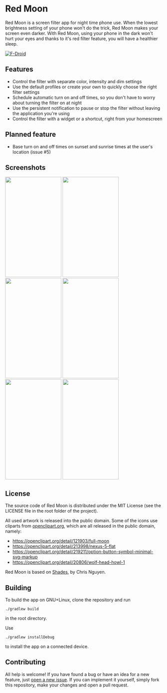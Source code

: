 # Red Moon

Red Moon is a screen filter app for night time phone use. When the
lowest brightness setting of your phone won't do the trick, Red Moon
makes your screen even darker. With Red Moon, using your phone in the
dark won't hurt your eyes and thanks to it's red filter feature, you
will have a healthier sleep.

[![F-Droid](https://f-droid.org/wiki/images/0/06/F-Droid-button_get-it-on.png)](https://f-droid.org/repository/browse/?fdid=com.jmstudios.redmoon)

## Features

* Control the filter with separate color, intensity and dim settings
* Use the default profiles or create your own to quickly choose the
right filter settings
* Schedule automatic turn on and off times, so you don't have to worry
about turning the filter on at night
* Use the persistent notification to pause or stop the filter without
leaving the application you're using
* Control the filter with a widget or a shortcut, right from your
homescreen

## Planned feature

* Base turn on and off times on sunset and sunrise times at the user's
  location (issue #5)

## Screenshots

<img src="https://lut.im/vmFN3vnhn7/anZettuas7khW5l9.png" width="180" height="320" />
<img src="https://lut.im/oymEd1HoVK/YWEpkIPVNOzPfm0O.png" width="180" height="320" />
<img src="https://lut.im/XDgAt3mSOx/WZO1rmwVaM1gS4Qk.png" width="180" height="320" />
<img src="https://lut.im/mBVVEtCZj6/tUNoPKUPoXOc29es.png" width="180" height="320" />
<img src="https://lut.im/EmFrykMlFy/ZIdJvWfV9w7PuVb4.png" width="180" height="320" />
<img src="https://lut.im/WrQySHuyyB/Z6Hy5x22gw9XZNFn.png" width="180" height="320" />

## License

The source code of Red Moon is distributed under the MIT License (see
the LICENSE file in the root folder of the project).

All used artwork is released into the public domain. Some of the icons
use cliparts from [openclipart.org](https://openclipart.org/), which
are all released in the public domain, namely:
* https://openclipart.org/detail/121903/full-moon
* https://openclipart.org/detail/213998/nexus-5-flat
* https://openclipart.org/detail/219211/option-button-symbol-minimal-svg-markup
* https://openclipart.org/detail/20806/wolf-head-howl-1

Red Moon is based on [Shades](https://github.com/cngu/shades), by
Chris Nguyen.

## Building

To build the app on GNU+Linux, clone the repository and run

``` ./gradlew build ```

in the root directory.

Use

``` ./gradlew installDebug ```

to install the app on a connected device.

## Contributing

All help is welcome! If you have found a bug or have an idea for a new
feature, just
[open a new issue](https://github.com/raatmarien/red-moon/issues/new). If
you can implement it yourself, simply fork this repository, make your
changes and open a pull request.
